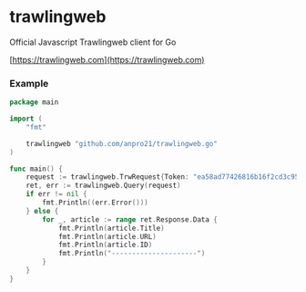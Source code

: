 # trawlingweb
Official Javascript Trawlingweb client for Go

[https://trawlingweb.com](https://trawlingweb.com)


### Example
```go
package main

import (
	"fmt"

	trawlingweb "github.com/anpro21/trawlingweb.go"
)

func main() {
	request := trawlingweb.TrwRequest{Token: "ea58ad77426816b16f2cd3c950de07886bc64472", Query: "presidente%20AND%20language:es", Ts: "", Tsi: "", Sort: "", Order: ""}
	ret, err := trawlingweb.Query(request)
	if err != nil {
		fmt.Println((err.Error()))
	} else {
		for _, article := range ret.Response.Data {
			fmt.Println(article.Title)
			fmt.Println(article.URL)
			fmt.Println(article.ID)
			fmt.Println("---------------------")
		}
	}
}

```
